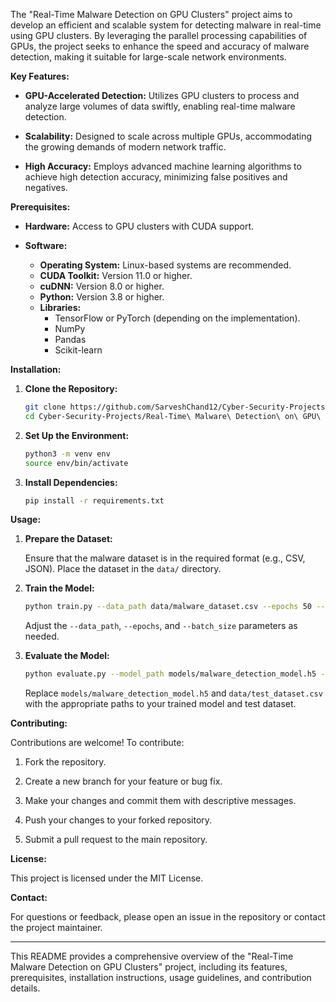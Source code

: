 The "Real-Time Malware Detection on GPU Clusters" project aims to develop an efficient and scalable system for detecting malware in real-time using GPU clusters. By leveraging the parallel processing capabilities of GPUs, the project seeks to enhance the speed and accuracy of malware detection, making it suitable for large-scale network environments.

**Key Features:**

- **GPU-Accelerated Detection:** Utilizes GPU clusters to process and analyze large volumes of data swiftly, enabling real-time malware detection.

- **Scalability:** Designed to scale across multiple GPUs, accommodating the growing demands of modern network traffic.

- **High Accuracy:** Employs advanced machine learning algorithms to achieve high detection accuracy, minimizing false positives and negatives.

**Prerequisites:**

- **Hardware:** Access to GPU clusters with CUDA support.

- **Software:**
  - **Operating System:** Linux-based systems are recommended.
  - **CUDA Toolkit:** Version 11.0 or higher.
  - **cuDNN:** Version 8.0 or higher.
  - **Python:** Version 3.8 or higher.
  - **Libraries:**
    - TensorFlow or PyTorch (depending on the implementation).
    - NumPy
    - Pandas
    - Scikit-learn

**Installation:**

1. **Clone the Repository:**

   ```bash
   git clone https://github.com/SarveshChand12/Cyber-Security-Projects.git
   cd Cyber-Security-Projects/Real-Time\ Malware\ Detection\ on\ GPU\ Clusters
   ```

2. **Set Up the Environment:**

   ```bash
   python3 -m venv env
   source env/bin/activate
   ```

3. **Install Dependencies:**

   ```bash
   pip install -r requirements.txt
   ```

**Usage:**

1. **Prepare the Dataset:**

   Ensure that the malware dataset is in the required format (e.g., CSV, JSON). Place the dataset in the `data/` directory.

2. **Train the Model:**

   ```bash
   python train.py --data_path data/malware_dataset.csv --epochs 50 --batch_size 32
   ```

   Adjust the `--data_path`, `--epochs`, and `--batch_size` parameters as needed.

3. **Evaluate the Model:**

   ```bash
   python evaluate.py --model_path models/malware_detection_model.h5 --data_path data/test_dataset.csv
   ```

   Replace `models/malware_detection_model.h5` and `data/test_dataset.csv` with the appropriate paths to your trained model and test dataset.



**Contributing:**

Contributions are welcome! To contribute:

1. Fork the repository.

2. Create a new branch for your feature or bug fix.

3. Make your changes and commit them with descriptive messages.

4. Push your changes to your forked repository.

5. Submit a pull request to the main repository.

**License:**

This project is licensed under the MIT License.

**Contact:**

For questions or feedback, please open an issue in the repository or contact the project maintainer.

---

This README provides a comprehensive overview of the "Real-Time Malware Detection on GPU Clusters" project, including its features, prerequisites, installation instructions, usage guidelines, and contribution details. 